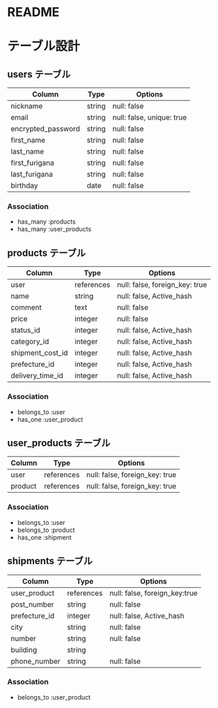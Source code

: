 # README
# テーブル設計

## users テーブル

| Column             | Type   | Options                   |
| ------------------ | ------ | ------------------------- |
| nickname           | string | null: false               |
| email              | string | null: false, unique: true |
| encrypted_password | string | null: false               |
| first_name         | string | null: false               |
| last_name          | string | null: false               |
| first_furigana     | string | null: false               |
| last_furigana      | string | null: false               |
| birthday           | date   | null: false               |

### Association

- has_many :products
- has_many :user_products

## products テーブル

| Column           | Type       | Options                        |
| ---------------- | ---------- | ------------------------------ |
| user             | references | null: false, foreign_key: true |
| name             | string     | null: false, Active_hash       |
| comment          | text       | null: false                    |
| price            | integer    | null: false                    |
| status_id        | integer    | null: false, Active_hash       |
| category_id      | integer    | null: false, Active_hash       |
| shipment_cost_id | integer    | null: false, Active_hash       |
| prefecture_id    | integer    | null: false, Active_hash       |
| delivery_time_id | integer    | null: false, Active_hash       |

### Association

- belongs_to :user
- has_one    :user_product

## user_products テーブル

| Column          | Type       | Options                        |
| --------------- | ---------- | ------------------------------ |
| user            | references | null: false, foreign_key: true |
| product         | references | null: false, foreign_key: true |

### Association

- belongs_to :user
- belongs_to :product
- has_one    :shipment


## shipments テーブル

| Column           | Type       | Options                        |
| ---------------- | ---------- | ------------------------------ |
| user_product     | references | null: false, foreign_key:true  |
| post_number      | string     | null: false                    |
| prefecture_id    | integer    | null: false, Active_hash       |
| city             | string     | null: false                    |
| number           | string     | null: false                    |
| building         | string     |                                |
| phone_number     | string     | null: false                    |

### Association

- belongs_to :user_product
